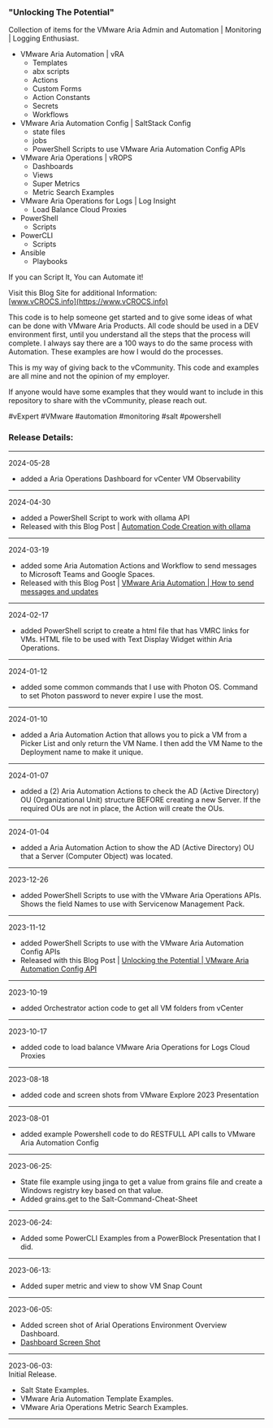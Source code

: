### "Unlocking The Potential"

Collection of items for the VMware Aria Admin and Automation | Monitoring | Logging Enthusiast.

* VMware Aria Automation | vRA  
  * Templates
  * abx scripts
  * Actions
  * Custom Forms
  * Action Constants
  * Secrets
  * Workflows
* VMware Aria Automation Config | SaltStack Config
  * state files  
  * jobs
  * PowerShell Scripts to use VMware Aria Automation Config APIs
* VMware Aria Operations | vROPS
  * Dashboards  
  * Views
  * Super Metrics
  * Metric Search Examples
* VMware Aria Operations for Logs | Log Insight  
  * Load Balance Cloud Proxies
* PowerShell
  * Scripts
* PowerCLI
  * Scripts
* Ansible
  * Playbooks

If you can Script It, You can Automate it!  

Visit this Blog Site for additional Information:  
[www.vCROCS.info](https://www.vCROCS.info)

This code is to help someone get started and to give some ideas of what can be done with VMware Aria Products. All code should be used in a DEV environment first, until you understand all the steps that the process will complete. I always say there are a 100 ways to do the same process with Automation. These examples are how I would do the processes.

This is my way of giving back to the vCommunity. This code and examples are all mine and not the opinion of my employer.  

If anyone would have some examples that they would want to include in this repository to share with the vCommunity, please reach out.  

#vExpert #VMware #automation #monitoring #salt #powershell

### Release Details:  

---

2024-05-28  
* added a Aria Operations Dashboard for vCenter VM Observability  

---

2024-04-30
* added a PowerShell Script to work with ollama API  
* Released with this Blog Post | [Automation Code Creation with ollama](https://www.vcrocs.info/ollama/)  

---

2024-03-19
* added some Aria Automation Actions and Workflow to send messages to Microsoft Teams and Google Spaces.  
* Released with this Blog Post | [VMware Aria Automation | How to send messages and updates](https://www.vcrocs.info/aria-automation-messages-updates/)  

---

2024-02-17
* added PowerShell script to create a html file that has VMRC links for VMs. HTML file to be used with Text Display Widget within Aria Operations.  

---

2024-01-12
* added some common commands that I use with Photon OS. Command to set Photon password to never expire I use the most.  

---

2024-01-10
* added a Aria Automation Action that allows you to pick a VM from a Picker List and only return the VM Name. I then add the VM Name to the Deployment name to make it unique.  

---

2024-01-07
* added a (2) Aria Automation Actions to check the AD (Active Directory) OU (Organizational Unit) structure BEFORE creating a new Server. If the required OUs are not in place, the Action will create the OUs.  

---

2024-01-04
* added a Aria Automation Action to show the AD (Active Directory) OU that a Server (Computer Object) was located.  

---

2023-12-26
* added PowerShell Scripts to use with the VMware Aria Operations APIs. Shows the field Names to use with Servicenow Management Pack.  

---

2023-11-12
* added PowerShell Scripts to use with the VMware Aria Automation Config APIs  
* Released with this Blog Post | [Unlocking the Potential | VMware Aria Automation Config API](https://www.vCROCS.info/unlocking-the-potential-vmware-aria-automation-config-api/)

---

2023-10-19
* added Orchestrator action code to get all VM folders from vCenter  

---

2023-10-17
* added code to load balance VMware Aria Operations for Logs Cloud Proxies  

---

2023-08-18
* added code and screen shots from VMware Explore 2023 Presentation  

---

2023-08-01
* added example Powershell code to do RESTFULL API calls to VMware Aria Automation Config  

---
  
2023-06-25:  
* State file example using jinga to get a value from grains file and create a Windows registry key based on that value.  
* Added grains.get to the Salt-Command-Cheat-Sheet  

---
  
2023-06-24:  
* Added some PowerCLI Examples from a PowerBlock Presentation that I did.

---
  
2023-06-13:  
* Added super metric and view to show VM Snap Count

---
  
2023-06-05:  
* Added screen shot of Arial Operations Environment Overview Dashboard.  
* [Dashboard Screen Shot](https://github.com/dalehassinger/unlocking-the-potential/tree/main/VMware-Aria-Operations/Dashboards/TAM-Environment-Overview)  

---
  
2023-06-03:  
Initial Release.  
* Salt State Examples.  
* VMware Aria Automation Template Examples.  
* VMware Aria Operations Metric Search Examples.  
  
---
  
  
